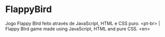 # FlappyBird
Jogo Flappy BIrd feito através de JavaScript, HTML e CSS puro. &lt;pt-br> | Flappy BIrd game made using JavaScript, HTML and pure CSS. &lt;en>
